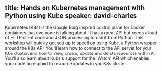 title: Hands on Kubernetes management with Python using Kube
speaker: david-charles
---
Kubernetes (K8s) is the Google Borg inspired control plane for Docker containers that everyone is talking about.  It has a great API but needs a load of HTTP client code and JSON processing to use it from Python.  This workshop will quickly get you up to speed on using Kube, a Python wrapper around the K8s API.  You'll learn how to connect to the API server for your K8s cluster; and how to view, create, update and delete resources within it.  You'll also learn about Kube's support for the 'Watch' API which enables your code to respond to resource updates in you K8s cluster.
